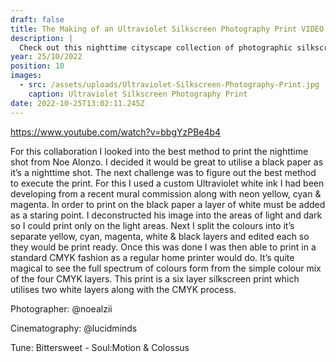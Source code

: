 ```yaml
---
draft: false
title: The Making of an Ultraviolet Silkscreen Photography Print VIDEO | Collaboration with Noe Alonzo - Neon Cityscape, Seoul
description: |
  Check out this nighttime cityscape collection of photographic silkscreen prints I made in collaboration with @noealzii.
year: 25/10/2022
position: 10
images:
  - src: /assets/uploads/Ultraviolet-Silkscreen-Photography-Print.jpg
    caption: Ultraviolet Silkscreen Photography Print                 
date: 2022-10-25T13:02:11.245Z
---
```


https://www.youtube.com/watch?v=bbgYzPBe4b4

For this collaboration I looked into the best method to print the nighttime shot from Noe Alonzo. I decided it would be great to utilise a black paper as it’s a nighttime shot. The next challenge was to figure out the best method to execute the print. For this I used a custom Ultraviolet white ink I had been developing from a recent mural commission along with neon yellow, cyan & magenta. In order to print on the black paper a layer of white must be added as a staring point. I deconstructed his image into the areas of light and dark so I could print only on the light areas. Next I split the colours into it’s separate yellow, cyan, magenta, white & black layers and edited each so they would be print ready. Once this was done I was then able to print in a standard CMYK fashion as a regular home printer would do. It’s quite magical to see the full spectrum of colours form from the simple colour mix of the four CMYK layers. This print is a six layer silkscreen print which utilises two white layers along with the CMYK process.

Photographer: @noealzii

Cinematography: @lucidminds

Tune: Bittersweet - Soul:Motion & Colossus